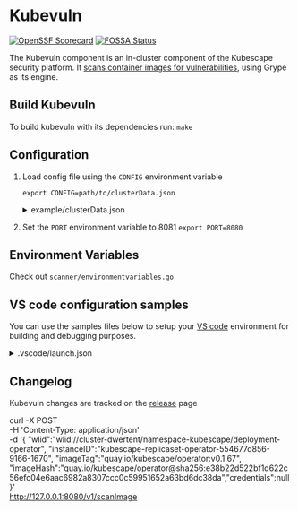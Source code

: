 # Kubevuln
[![OpenSSF Scorecard](https://api.securityscorecards.dev/projects/github.com/kubescape/kubevuln/badge)](https://securityscorecards.dev/viewer/?uri=github.com/kubescape/kubevuln)
[![FOSSA Status](https://app.fossa.com/api/projects/git%2Bgithub.com%2Fkubescape%2Fkubevuln.svg?type=shield&issueType=license)](https://app.fossa.com/projects/git%2Bgithub.com%2Fkubescape%2Fkubevuln?ref=badge_shield&issueType=license)

The Kubevuln component is an in-cluster component of the Kubescape security platform.
It [scans container images for vulnerabilities](https://www.armosec.io/blog/code-repository-container-image-registry-scanning/?utm_source=github&utm_medium=repository), using Grype as its engine.

## Build Kubevuln
To build kubevuln with its dependencies run: `make`

## Configuration
1. Load config file using the `CONFIG` environment variable

   `export CONFIG=path/to/clusterData.json`

   <details><summary>example/clusterData.json</summary>

   ```json5
   {
       "gatewayWebsocketURL": "127.0.0.1:8001",
       "gatewayRestURL": "127.0.0.1:8002",
       "kubevulnURL": "127.0.0.1:8080",
       "kubescapeURL": "127.0.0.1:8080",
       "eventReceiverRestURL": "https://report.armo.cloud",
       "eventReceiverWebsocketURL": "wss://report.armo.cloud",
       "rootGatewayURL": "wss://ens.euprod1.cyberarmorsoft.com/v1/waitfornotification",
       "accountID": "*********************",
       "clusterName": "******"
      }
   ```
   </details>

2. Set the `PORT` environment variable to 8081
   `export PORT=8080`

## Environment Variables

Check out `scanner/environmentvariables.go`

## VS code configuration samples

You can use the samples files below to setup your [VS code](https://www.armosec.io/blog/securing-ci-cd-pipelines-security-gates/?utm_source=github&utm_medium=repository) environment for building and debugging purposes.

<details><summary>.vscode/launch.json</summary>

```json5
{
    "version": "0.2.0",
    "configurations": [
        {
            "name": "Launch Package",
            "type": "go",
            "request": "launch",
            "mode": "auto",
            "program":  "${workspaceRoot}",
                 "env": {
                     "PORT": "8080",
                     "NAMESPACE": "kubescape",
                     "CONFIG": "${workspaceRoot}/.vscode/clusterData.json",
            },
            "args": [
                "-alsologtostderr", "-v=4", "2>&1"
            ]
        }
    ]
}
```
We configure the Kubevuln to listen to port 8080, and define the configuration in the clusterData.json file [as mentioned above](https://github.com/kubescape/kubevuln#configuration).
</details>

## Changelog

Kubevuln changes are tracked on the [release](https://github.com/kubescape/kubevuln/releases) page


curl -X POST \
   -H 'Content-Type: application/json' \
   -d '{
	    "wlid":"wlid://cluster-dwertent/namespace-kubescape/deployment-operator",
        "instanceID":"kubescape-replicaset-operator-554677d856-9166-1670",
        "imageTag":"quay.io/kubescape/operator:v0.1.67",
        "imageHash":"quay.io/kubescape/operator@sha256:e38b22d522bf1d622c56efc04e6aac6982a8307ccc0c59951652a63bd6dc38da","credentials":null
	}' \
   http://127.0.0.1:8080/v1/scanImage